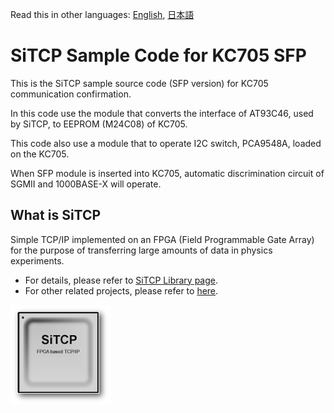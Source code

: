 Read this in other languages: [English](README.md), [日本語](README.ja.md)

# SiTCP Sample Code for KC705 SFP

This is the SiTCP sample source code (SFP version) for KC705 communication confirmation.

In this code use the module that converts the interface of AT93C46, used by SiTCP, to EEPROM (M24C08) of KC705.

This code also use a module that to operate I2C switch, PCA9548A, loaded on the KC705.

When SFP module is inserted into KC705, automatic discrimination circuit of SGMII and 1000BASE-X will operate.


## What is SiTCP

Simple TCP/IP implemented on an FPGA (Field Programmable Gate Array) for the purpose of transferring large amounts of data in physics experiments.

* For details, please refer to [SiTCP Library page](https://www.bbtech.co.jp/en/products/sitcp-library/).
* For other related projects, please refer to [here](https://github.com/BeeBeansTechnologies).

![SiTCP](sitcp.png)

